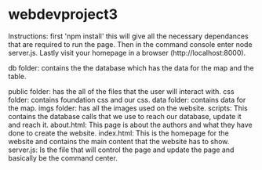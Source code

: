 # webdevproject3
 Instructions:  first 'npm install' this will give all the necessary dependances that are required to run the page. Then in the command console enter node server.js. Lastly
visit your homepage in a browser (http://localhost:8000). 

db folder: contains the the database which has the data for the map and the table.

public folder: has the all of the files that the user will interact with.
  css folder: contains foundation css and our css.
  data folder: contains data for the map.
  imgs folder: has all the images used on the website.
  scripts: This contains the database calls that we use to reach our database, update it and reach it.
  about.html: This page is about the authors and what they have done to create the website.
  index.html: This is the homepage for the website and contains the main content that the website has to show.
server.js: Is the file that will control the page and update the page and basically be the command center. 

